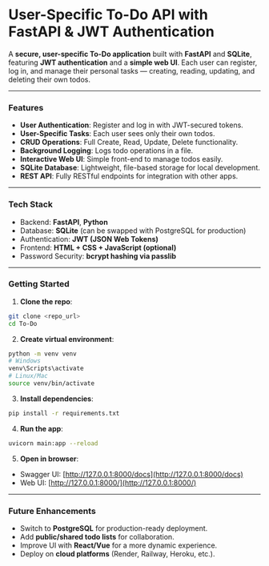 # **User-Specific To-Do API with FastAPI & JWT Authentication**

A **secure, user-specific To-Do application** built with **FastAPI** and **SQLite**, featuring **JWT authentication** and a **simple web UI**. Each user can register, log in, and manage their personal tasks — creating, reading, updating, and deleting their own todos.

---

### **Features**

* **User Authentication**: Register and log in with JWT-secured tokens.
* **User-Specific Tasks**: Each user sees only their own todos.
* **CRUD Operations**: Full Create, Read, Update, Delete functionality.
* **Background Logging**: Logs todo operations in a file.
* **Interactive Web UI**: Simple front-end to manage todos easily.
* **SQLite Database**: Lightweight, file-based storage for local development.
* **REST API**: Fully RESTful endpoints for integration with other apps.

---

### **Tech Stack**

* Backend: **FastAPI**, **Python**
* Database: **SQLite** (can be swapped with PostgreSQL for production)
* Authentication: **JWT (JSON Web Tokens)**
* Frontend: **HTML + CSS + JavaScript (optional)**
* Password Security: **bcrypt hashing via passlib**

---

### **Getting Started**

1. **Clone the repo**:

```bash
git clone <repo_url>
cd To-Do
```

2. **Create virtual environment**:

```bash
python -m venv venv
# Windows
venv\Scripts\activate
# Linux/Mac
source venv/bin/activate
```

3. **Install dependencies**:

```bash
pip install -r requirements.txt
```

4. **Run the app**:

```bash
uvicorn main:app --reload
```

5. **Open in browser**:

* Swagger UI: [http://127.0.0.1:8000/docs](http://127.0.0.1:8000/docs)
* Web UI: [http://127.0.0.1:8000/](http://127.0.0.1:8000/)

---

### **Future Enhancements**

* Switch to **PostgreSQL** for production-ready deployment.
* Add **public/shared todo lists** for collaboration.
* Improve UI with **React/Vue** for a more dynamic experience.
* Deploy on **cloud platforms** (Render, Railway, Heroku, etc.).
